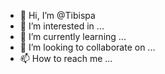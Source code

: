 - 👋 Hi, I’m @Tibispa
- 👀 I’m interested in ...
- 🌱 I’m currently learning ...
- 💞️ I’m looking to collaborate on ...
- 📫 How to reach me ...

<!---
Tibispa/Tibispa is a ✨ special ✨ repository because its `README.md` (this file) appears on your GitHub profile.
You can click the Preview link to take a look at your changes.
--->
